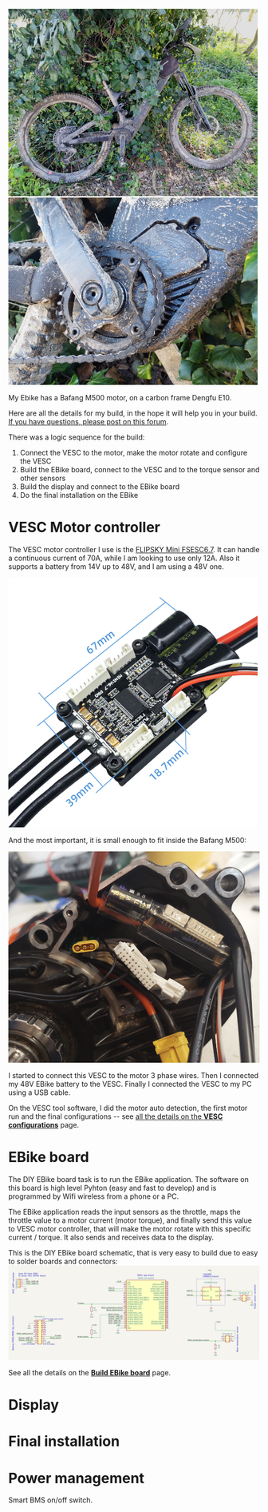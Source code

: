 [![](ebike-2-small.jpg)](ebike-2.jpg) [![](ebike-1-small.jpg)](ebike-1.jpg)

My Ebike has a Bafang M500 motor, on a carbon frame Dengfu E10.

Here are all the details for my build, in the hope it will help you in your build. [If you have questions, please post on this forum](https://endless-sphere.com/forums/viewtopic.php?f=28&t=100777&start=1650).

There was a logic sequence for the build:
1. Connect the VESC to the motor, make the motor rotate and configure the VESC
2. Build the EBike board, connect to the VESC and to the torque sensor and other sensors
3. Build the display and connect to the EBike board
4. Do the final installation on the EBike

# VESC Motor controller

The VESC motor controller I use is the [FLIPSKY Mini FSESC6.7](https://flipsky.net/products/flipsky-mini-fsesc6-7-pro-70a-base-on-vesc6-6-with-aluminum-anodized-heat-sink). It can handle a continuous current of 70A, while I am looking to use only 12A. Also it supports a battery from 14V up to 48V, and I am using a 48V one.

![](FLIPSKY_Mini_FSESC6.7-1.png)

And the most important, it is small enough to fit inside the Bafang M500:

![](FLIPSKY_Mini_FSESC6.7-2.png)

I started to connect this VESC to the motor 3 phase wires. Then I connected my 48V EBike battery to the VESC. Finally I connected the VESC to my PC using a USB cable.

On the VESC tool software, I did the motor auto detection, the first motor run and the final configurations -- see [all the details on the **VESC configurations**](VESC_configurations/VESC_configurations.md) page.

# EBike board

The DIY EBike board task is to run the EBike application. The software on this board is high level Pyhton (easy and fast to develop) and is programmed by Wifi wireless from a phone or a PC.

The EBike application reads the input sensors as the throttle, maps the throttle value to a motor current (motor torque), and finally send this value to VESC motor controller, that will make the motor rotate with this specific current / torque.
It also sends and receives data to the display.

This is the DIY EBike board schematic, that is very easy to build due to easy to solder boards and connectors:
[![](build_EBike_board/EBike_board-schematic.png)](build_EBike_board/EBike_board-schematic.png)

See all the details on the [**Build EBike board**](build_EBike_board/build_EBike_board.md) page.



# Display

# Final installation

# Power management

Smart BMS on/off switch.